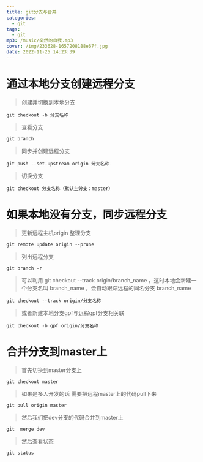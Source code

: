 ```yaml
---
title: git分支与合并
categories:
  - git
tags:
  - git
mp3: /music/突然的自我.mp3
cover: /img/233628-1657208188e67f.jpg
date: 2022-11-25 14:23:39
---
```

# 通过本地分支创建远程分支

> 创建并切换到本地分支

```
git checkout -b 分支名称
```
> 查看分支

```
git branch
```

> 同步并创建远程分支

```
git push --set-upstream origin 分支名称
```
> 切换分支

```
git checkout 分支名称（默认主分支：master）
```

# 如果本地没有分支，同步远程分支

> 更新远程主机origin 整理分支

```
git remote update origin --prune
```

> 列出远程分支

```
git branch -r
```

> 可以利用 git checkout --track origin/branch_name ，这时本地会新建一个分支名叫 branch_name ，会自动跟踪远程的同名分支 branch_name

```
git checkout --track origin/分支名称
```

> 或者新建本地分支gpf与远程gpf分支相关联

```
git checkout -b gpf origin/分支名称
```

# 合并分支到master上

> 首先切换到master分支上

```
git checkout master
```

> 如果是多人开发的话 需要把远程master上的代码pull下来

```
git pull origin master
```

> 然后我们把dev分支的代码合并到master上

```
git  merge dev
```

> 然后查看状态

```
git status
```

